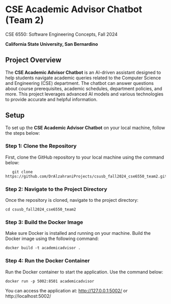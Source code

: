 # CSE Academic Advisor Chatbot (Team 2)
CSE 6550: Software Engineering Concepts, Fall 2024

**California State University, San Bernardino**

## Project Overview

The **CSE Academic Advisor Chatbot** is an AI-driven assistant designed to help students navigate academic queries related to the Computer Science and Engineering (CSE) department. The chatbot can answer questions about course prerequisites, academic schedules, department policies, and more. This project leverages advanced AI models and various technologies to provide accurate and helpful information.


## Setup

To set up the **CSE Academic Advisor Chatbot** on your local machine, follow the steps below:

### Step 1: Clone the Repository

First, clone the GitHub repository to your local machine using the command below:

```
   git clone https://github.com/DrAlzahraniProjects/csusb_fall2024_cse6550_team2.git
```

### Step 2: Navigate to the Project Directory

Once the repository is cloned, navigate to the project directory:

```
cd csusb_fall2024_cse6550_team2
```

### Step 3: Build the Docker Image

Make sure Docker is installed and running on your machine. Build the Docker image using the following command:

```
docker build -t academicadvisor .
```

### Step 4: Run the Docker Container

Run the Docker container to start the application. Use the command below:

```
docker run -p 5002:8501 academicadvisor
```

You can access the application at:
http://127.0.0.1:5002/ or http://localhost:5002/

